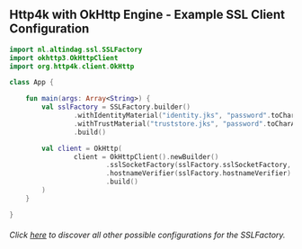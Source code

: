 ## Http4k with OkHttp Engine - Example SSL Client Configuration

```kotlin
import nl.altindag.ssl.SSLFactory
import okhttp3.OkHttpClient
import org.http4k.client.OkHttp

class App {

    fun main(args: Array<String>) {
        val sslFactory = SSLFactory.builder()
                .withIdentityMaterial("identity.jks", "password".toCharArray())
                .withTrustMaterial("truststore.jks", "password".toCharArray())
                .build()

        val client = OkHttp(
                client = OkHttpClient().newBuilder()
                        .sslSocketFactory(sslFactory.sslSocketFactory, sslFactory.trustManager.orElseThrow())
                        .hostnameVerifier(sslFactory.hostnameVerifier)
                        .build()
        )
    }

}
```
###### Click [here](../usage.html) to discover all other possible configurations for the SSLFactory.